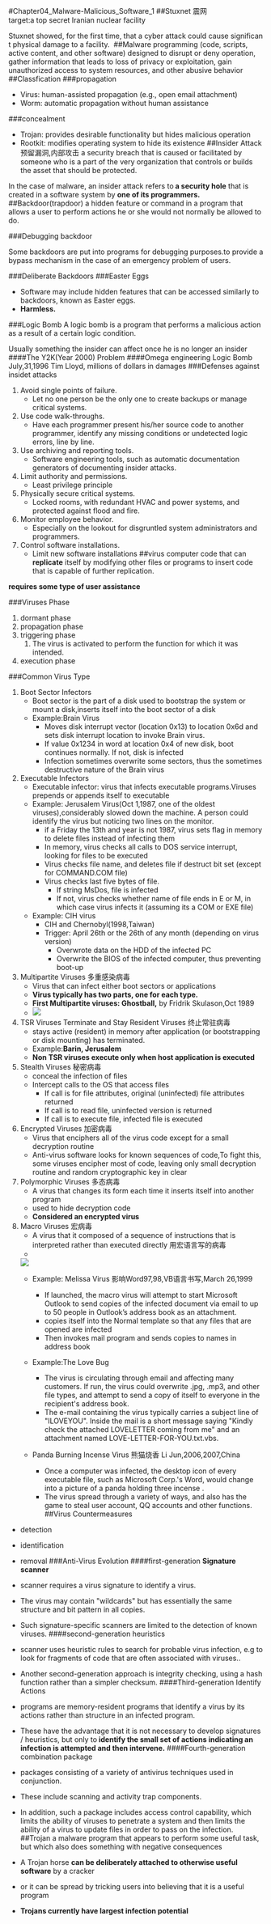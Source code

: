 #Chapter04_Malware-Malicious_Software_1
##Stuxnet 震网
target:a top secret Iranian nuclear facility

Stuxnet showed, for the first time, that a cyber attack could cause significant physical damage to a facility. 
##Malware
programming (code, scripts, active content, and other software) designed to disrupt or deny operation, gather information that leads to loss of privacy or exploitation, gain unauthorized access to system resources, and other abusive behavior
##Classfication
###propagation

- Virus: human-assisted propagation (e.g., open email attachment)
- Worm: automatic propagation without human assistance

###concealment

- Trojan: provides desirable functionality but hides malicious operation
- Rootkit: modifies operating system to hide its existence
##Insider Attack 预留漏洞,内部攻击
a security breach that is caused or facilitated by someone who is a part of the very organization that controls or builds the asset that should be protected. 

In the case of malware, an insider attack refers to<b> a security hole</b> that is created in a software system by <b>one of its programmers.</b>
##Backdoor(trapdoor)
a hidden feature or command in a program that allows a user to perform actions he or she would not normally be allowed to do. 

###Debugging backdoor

Some backdoors are put into programs for debugging purposes.to provide a bypass mechanism in the case of an emergency problem of users. 

###Deliberate Backdoors
###Easter Eggs
- Software may include hidden features that can be accessed similarly to backdoors, known as Easter eggs. 
- <b>Harmless.</b>

###Logic Bomb
A logic bomb is a program that performs a malicious action as a result of a certain logic condition. 

Usually something the insider can affect once he is no longer an insider
####The Y2K(Year 2000) Problem
####Omega engineering Logic Bomb
July,31,1996 Tim Lloyd, millions of dollars in damages 
###Defenses against insidet attacks
1. Avoid single points of failure.
	- Let no one person be the only one to create backups or manage critical systems.
2. Use code walk-throughs.
	- Have each programmer present his/her source code to another programmer, identify any missing conditions or undetected logic errors, line by line.
3. Use archiving and reporting tools.
	- Software engineering tools, such as automatic documentation generators of documenting insider attacks.
4. Limit authority and permissions.
	- Least privilege principle
5. Physically secure critical systems.
	- Locked rooms, with redundant HVAC and power systems, and protected against flood and fire.
6. Monitor employee behavior.
	- Especially on the lookout for disgruntled system administrators and programmers.
7. Control software installations.
	- Limit new software installations
##virus
computer code that can <b>replicate</b> itself by modifying other files or programs to insert code that is capable of further replication. 

<b>requires some type of user assistance</b>

###Viruses Phase
1. dormant phase
2. propagation phase
3. triggering phase
	1. The virus is activated to perform the function for which it was intended. 
4. execution phase

###Common Virus Type
1. Boot Sector Infectors
	- Boot sector is the part of a disk used to bootstrap the system or mount a disk,inserts itself into the boot sector of a disk
	- Example:Brain Virus
		- Moves disk interrupt vector (location 0x13) to location 0x6d and sets disk interrupt location to invoke Brain virus.
		- If value 0x1234 in word at location 0x4 of new disk, boot continues normally.  If not, disk is infected
		- Infection sometimes overwrite some sectors, thus the sometimes destructive nature of the Brain virus
1. Executable Infectors
	- Executable infector: virus that infects executable programs.Viruses prepends or appends itself to executable
	- Example: Jerusalem Virus(Oct 1,1987, one of the oldest viruses),considerably slowed down the machine. A person could identify the virus but noticing two lines on the monitor. 
		- if a Friday the 13th and year is not 1987, virus sets flag in memory to delete files instead of infecting them
		- In memory, virus checks all calls to DOS service interrupt, looking for files to be executed
		- Virus checks file name, and deletes file if destruct bit set (except for COMMAND.COM file)
		- Virus checks last five bytes of file.  
			- If string MsDos, file is infected
			- If not, virus checks whether name of file ends in E or M, in which case virus infects it (assuming its a COM or EXE file)
	- Example: CIH virus
		- CIH and Chernobyl(1998,Taiwan)
		- Trigger: April 26th or the 26th of any month (depending on virus version)
			- Overwrote data on the HDD of the infected PC
			- Overwrite the BIOS of the infected computer, thus preventing boot-up
1. Multipartite Viruses 多重感染病毒
	- Virus that can infect either boot sectors or applications
	- <b>Virus typically has two parts, one for each type.  </b>
	- <b>First Multipartite viruses: Ghostball,</b> by Fridrik Skulason,Oct 1989
	- ![](http://i.imgur.com/7OJSHG2.jpg)
1. TSR Viruses Terminate and Stay Resident Viruses 终止常驻病毒
	- stays active (resident) in memory after application (or bootstrapping or disk mounting) has terminated.
	- Example:<b>Barin, Jerusalem</b>
	- <b>Non TSR viruses execute only when host application is executed</b> 
1. Stealth Viruses 秘密病毒
	-  conceal the infection of files
	-  Intercept calls to the OS that access files
		- If call is for file attributes, original (uninfected) file attributes returned
		- If call is to read file, uninfected version is returned
		- If call is to execute file, infected file is executed
1. Encrypted Viruses 加密病毒
	- Virus that enciphers all of the virus code except for a small decryption routine
	- Anti-virus software looks for known sequences of code,To fight this, some viruses encipher most of code, leaving only small decryption routine and random cryptographic key in clear
1. Polymorphic Viruses 多态病毒
	- A virus that changes  its form each time it inserts itself into another program
	- used to hide decryption code
	- <b>Considered an encrypted virus</b>
1. Macro Viruses 宏病毒
	- A virus that it composed of a sequence of instructions that is interpreted rather than executed directly 用宏语言写的病毒
	- 
	![](http://i.imgur.com/TlpZjf3.png)
	- Example: Melissa Virus 影响Word97,98,VB语言书写,March 26,1999


		- If launched, the macro virus will attempt to start Microsoft Outlook to send copies of the infected document via email to up to 50 people in Outlook’s address book as an attachment. 
		- copies itself into the Normal template so that any files that are opened are infected
	 	- Then invokes mail program and sends copies to names in address book
	- Example:The Love Bug
		- The virus is circulating through email and affecting many customers. If run, the virus could overwrite .jpg, .mp3, and other file types, and attempt to send a copy of itself to everyone in the recipient's address book.
		- The e-mail containing the virus typically carries a subject line of "ILOVEYOU". Inside the mail is a short message saying "Kindly check the attached LOVELETTER coming from me" and an attachment named LOVE-LETTER-FOR-YOU.txt.vbs.
	- Panda Burning Incense Virus 熊猫烧香 Li Jun,2006,2007,China
		- Once a computer was infected, the desktop icon of every executable file, such as Microsoft Corp.'s Word, would change into a picture of a panda holding three incense .
		- The virus spread through a variety of ways, and also has the game to steal user account, QQ accounts and other functions.
##Virus Countermeasures
- detection
- identification
- removal 
###Anti-Virus Evolution
####first-generation <b>Signature scanner</b> 
- scanner requires a virus signature to identify a virus. 
- The virus may contain "wildcards" but has essentially the same structure and bit pattern in all copies. 
- Such signature-specific scanners are limited to the detection of known viruses. 
####second-generation heuristics
- scanner uses heuristic rules to search for probable virus infection, e.g to look for fragments of code that are often associated with viruses.. 
- Another second-generation approach is integrity checking, using a hash function rather than a simpler checksum.
####Third-generation Identify Actions
- programs are memory-resident programs that identify a virus by its actions rather than structure in an infected program. 
- These have the advantage that it is not necessary to develop signatures / heuristics, but only to<b> identify the small set of actions indicating an infection is attempted and then intervene.</b>
####Fourth-generation combination package
- packages consisting of a variety of antivirus techniques used in conjunction. 
- These include scanning and activity trap components. 
- In addition, such a package includes access control capability, which limits the ability of viruses to penetrate a system and then limits the ability of a virus to update files in order to pass on the infection.
##Trojan
a malware program that appears to perform some useful task, but which also does something with negative consequences 

- A Trojan horse <b>can be deliberately attached to otherwise useful software</b> by a cracker
- or it can be spread by tricking users into believing that it is a useful program
- <b>Trojans currently have largest infection potential</b>


